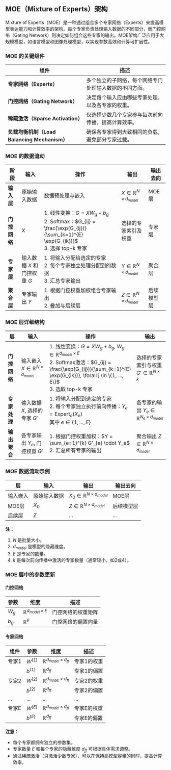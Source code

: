 

## MOE（Mixture of Experts）架构

Mixture of Experts（MOE）是一种通过组合多个专家网络（Experts）来提高模型表达能力和计算效率的架构。每个专家负责处理输入数据的不同部分，而门控网络（Gating Network）则决定如何组合这些专家的输出。MOE架构广泛应用于大规模模型，如语言模型和图像处理模型，以实现参数高效和计算可扩展性。



### MOE 的关键组件

| 组件 | 描述 |
|---|---|
| **专家网络（Experts）** | 多个独立的子网络，每个网络专门处理输入数据的不同方面。 |
| **门控网络（Gating Network）** | 决定每个输入应由哪些专家处理，以及各专家的权重。 |
| **稀疏激活（Sparse Activation）** | 仅选择少数几个专家参与每次前向传播，提高计算效率。 |
| **负载均衡机制（Load Balancing Mechanism）** | 确保各专家得到大致相同的负载，避免部分专家过载。 |

### MOE 的数据流动

| 阶段 | 输入 | 操作 | 输出 | 输出去向 |
|---|---|---|---|---|
| **输入层** | 原始输入数据 | 数据预处理与嵌入 | $X \in \mathbb{R}^{N \times d_{model}}$ | MOE层 |
| **门控网络** | $X$ | 1. 线性变换：$G = XW_g + b_g$ <br> 2. Softmax：$G_{ij} = \frac{\exp(G_{ij})}{\sum_{k=1}^{E} \exp(G_{ik})}$ <br> 3. 选择 top-k 专家 | 选择的专家索引及权重 | 专家层 |
| **专家层** | 输入数据 $X$ 和门控权重 $G$ | 1. 将输入分配给选定的专家 <br> 2. 每个专家独立处理分配到的数据 <br> 3. 汇总专家输出 | $Y \in \mathbb{R}^{N \times d_{model}}$ | 聚合层 |
| **聚合层** | 专家输出 $Y$ | 1. 根据门控权重加权组合专家输出 <br> 2. 叠加与后续层 | $Z \in \mathbb{R}^{N \times d_{model}}$ | 后续模型层 |

### MOE 层详细结构

| 层 | 输入 | 操作 | 输出 |
|---|---|---|---|
| **门控网络** | 输入嵌入 $X \in \mathbb{R}^{N \times d_{model}}$ | 1. 线性变换：$G = XW_g + b_g$, $W_g \in \mathbb{R}^{d_{model} \times E}$ <br> 2. Softmax激活：$G_{ij} = \frac{\exp(G_{ij})}{\sum_{k=1}^{E} \exp(G_{ik})}, \forall j \in \{1, ..., E\}$ <br> 3. 选取 top-k 专家 | 选择的专家索引与权重 $G' \in \mathbb{R}^{N \times k}$ |
| **专家处理** | 输入数据 $X$, 选择的专家 $G'$ | 1. 将输入分配到选定的专家 <br> 2. 每个专家独立执行前向传播：$Y_e = \text{Expert}_e(X_e)$ <br> 其中 $e \in \{1, ..., E\}$ | 各专家的输出 $Y_e \in \mathbb{R}^{N_e \times d_{model}}$ |
| **输出聚合** | 各专家输出 $Y_e$, 门控权重 $G'$ | 1. 根据门控权重加权：$Y = \sum_{e=1}^{k} G'_{e} \cdot Y_e$ <br> 2. 汇总所有专家的输出 | 聚合输出 $Z \in \mathbb{R}^{N \times d_{model}}$ |

### MOE 数据流动示例

| 层 | 输入 | 输出 | 输出去向 |
|---|---|---|---|
| 输入嵌入 | 原始输入数据 | $X_0 \in \mathbb{R}^{N \times d_{model}}$ | MOE层 |
| MOE层 | $X_0$ | $Z \in \mathbb{R}^{N \times d_{model}}$ | 后续模型层 |
| 后续层 | $Z$ | ... | ... |

**注：**

1. $N$ 是批量大小。
2. $d_{model}$ 是模型的隐藏维度。
3. $E$ 是专家的数量。
4. $k$ 是每次前向传播中激活的专家数量（通常较小，如2或4）。

### MOE 层中的参数更新

#### 门控网络

| 参数 | 维度 | 描述 |
|---|---|---|
| $W_g$ | $\mathbb{R}^{d_{model} \times E}$ | 门控网络的权重矩阵 |
| $b_g$ | $\mathbb{R}^{E}$ | 门控网络的偏置向量 |

#### 专家网络

| 组件 | 参数 | 维度 | 描述 |
|---|---|---|---|
| 专家1 | $W^{(1)}$ | $\mathbb{R}^{d_{model} \times d_{ff}}$ | 专家1的权重 |
| | $b^{(1)}$ | $\mathbb{R}^{d_{ff}}$ | 专家1的偏置 |
| 专家2 | $W^{(2)}$ | $\mathbb{R}^{d_{model} \times d_{ff}}$ | 专家2的权重 |
| | $b^{(2)}$ | $\mathbb{R}^{d_{ff}}$ | 专家2的偏置 |
| ... | ... | ... | ... |
| 专家E | $W^{(E)}$ | $\mathbb{R}^{d_{model} \times d_{ff}}$ | 专家E的权重 |
| | $b^{(E)}$ | $\mathbb{R}^{d_{ff}}$ | 专家E的偏置 |

**注意：**

- 每个专家都拥有独立的参数集。
- 专家数量 $E$ 和每个专家的隐藏维度 $d_{ff}$ 可根据具体需求调整。
- 通过稀疏激活（只激活少数专家），可以在保持高模型容量的同时，提高计算效率。



<script src="https://giscus.app/client.js"
        data-repo="InuyashaYang/AIDIY"
        data-repo-id="R_kgDOM1VVTQ"
        data-category="Announcements"
        data-category-id="DIC_kwDOM1VVTc4Ckls_"
        data-mapping="pathname"
        data-strict="0"
        data-reactions-enabled="1"
        data-emit-metadata="0"
        data-input-position="bottom"
        data-theme="preferred_color_scheme"
        data-lang="zh-CN"
        crossorigin="anonymous"
        async>
</script>
